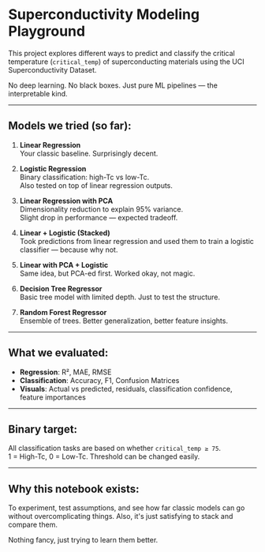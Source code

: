 # Superconductivity Modeling Playground

This project explores different ways to predict and classify the critical temperature (`critical_temp`) of superconducting materials using the UCI Superconductivity Dataset.

No deep learning. No black boxes. Just pure ML pipelines — the interpretable kind.

---

## Models we tried (so far):

1. **Linear Regression**  
   Your classic baseline. Surprisingly decent.

2. **Logistic Regression**  
   Binary classification: high-Tc vs low-Tc.  
   Also tested on top of linear regression outputs.

3. **Linear Regression with PCA**  
   Dimensionality reduction to explain 95% variance.  
   Slight drop in performance — expected tradeoff.

4. **Linear + Logistic (Stacked)**  
   Took predictions from linear regression and used them to train a logistic classifier — because why not.

5. **Linear with PCA + Logistic**  
   Same idea, but PCA-ed first. Worked okay, not magic.

6. **Decision Tree Regressor**  
   Basic tree model with limited depth. Just to test the structure.

7. **Random Forest Regressor**  
   Ensemble of trees. Better generalization, better feature insights.

---

## What we evaluated:
- **Regression**: R², MAE, RMSE  
- **Classification**: Accuracy, F1, Confusion Matrices  
- **Visuals**: Actual vs predicted, residuals, classification confidence, feature importances

---

## Binary target:
All classification tasks are based on whether `critical_temp ≥ 75`.  
1 = High-Tc, 0 = Low-Tc. Threshold can be changed easily.

---

## Why this notebook exists:
To experiment, test assumptions, and see how far classic models can go without overcomplicating things. Also, it's just satisfying to stack and compare them.

Nothing fancy, just trying to learn them better.
